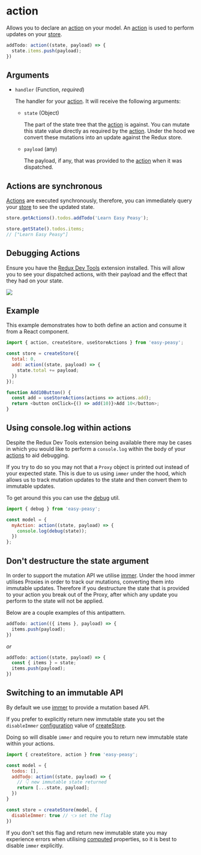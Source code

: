 # action

Allows you to declare an [action](/docs/api/action) on your model. An [action](/docs/api/action) is used to perform updates on your [store](/docs/api/store).

```javascript
addTodo: action((state, payload) => {
  state.items.push(payload);
})
```

##  Arguments

  - `handler` (Function, *required*)

    The handler for your [action](/docs/api/action). It will receive the following arguments:

    - `state` (Object)

      The part of the state tree that the [action](/docs/api/action) is against. You can mutate this state value directly as required by the [action](/docs/api/action). Under the hood we convert these mutations into an update against the Redux store.

    - `payload` (any)

      The payload, if any, that was provided to the [action](/docs/api/action) when it was dispatched.


## Actions are synchronous

[Actions](/docs/api/action) are executed synchronously, therefore, you can immediately query your [store](/docs/api/store) to see the updated state.

```javascript
store.getActions().todos.addTodo('Learn Easy Peasy');

store.getState().todos.items;
// ["Learn Easy Peasy"]
```

## Debugging Actions

Ensure you have the [Redux Dev Tools](https://github.com/zalmoxisus/redux-devtools-extension) extension installed. This will allow you to see your dispatched actions, with their payload and the effect that they had on your state.

<img src="../../assets/devtools-action.png" />

## Example

This example demonstrates how to both define an action and consume it from a React component.

```javascript
import { action, createStore, useStoreActions } from 'easy-peasy';

const store = createStore({
  total: 0,
  add: action((state, payload) => {
    state.total += payload;
  })
});

function Add10Button() {
  const add = useStoreActions(actions => actions.add);
  return <button onClick={() => add(10)}>Add 10</button>;
}
```

## Using console.log within actions

Despite the Redux Dev Tools extension being available there may be cases in which you would like to perform a `console.log` within the body of your [actions](/docs/api/action) to aid debugging.

If you try to do so you may not that a `Proxy` object is printed out instead of your expected state. This is due to us using `immer` under the hood, which allows us to track mutation updates to the state and then convert them to immutable updates.

To get around this you can use the [debug](/docs/api/debug) util.

```javascript
import { debug } from 'easy-peasy';

const model = {
  myAction: action((state, payload) => {
    console.log(debug(state));
  })
};
```

## Don't destructure the state argument

In order to support the mutation API we utilise [immer](https://github.com/mweststrate/immer). Under the hood immer utilises Proxies in order to track our mutations, converting them into immutable updates. Therefore if you destructure the state that is provided to your action you break out of the Proxy, after which any update you perform to the state will not be applied.

Below are a couple examples of this antipattern.

```javascript
addTodo: action(({ items }, payload) => {
  items.push(payload);
})
```

_or_

```javascript
addTodo: action((state, payload) => {
  const { items } = state;
  items.push(payload);
})
```

## Switching to an immutable API

By default we use [immer](https://github.com/mweststrate/immer) to provide a mutation based API. 

If you prefer to explicitly return new immutable state you set the `disableImmer` [configuration](/docs/api/store-config) value of [createStore](/docs/api/create-store). 

Doing so will disable `immer` and require you to return new immutable state within your actions.

```javascript
import { createStore, action } from 'easy-peasy';

const model = {
  todos: [],
  addTodo: action((state, payload) => {
    // 👇 new immutable state returned
    return [...state, payload];
  })
}

const store = createStore(model, {
  disableImmer: true // 👈 set the flag
})
```

If you don't set this flag and return new immutable state you may experience errors when utilising [computed](/docs/api/computed) properties, so it is best to disable `immer` explicitly.
